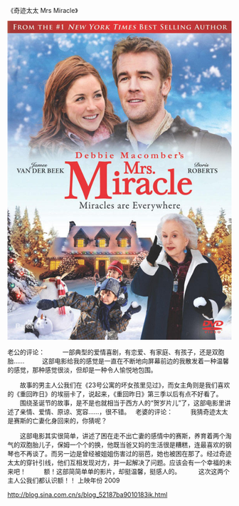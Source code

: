 《奇迹太太 Mrs Miracle》

			
![](./img/52187ba9td322c5142ba1&690.jpg)

老公的评论：
 
　　一部典型的爱情喜剧，有恋爱、有家庭、有孩子，还是双胞胎……
 
　　这部电影给我的感觉是一直在不断地向屏幕前边的我散发着一种温馨的感觉，那种感觉很淡，但却是一种令人愉悦地包围。
 

　　故事的男主人公我们在《23号公寓的坏女孩里见过》，而女主角则是我们喜欢的《重回昨日》的埃丽卡了，说起来，《重回昨日》第三季以后有点不好看了。
 
　　围绕圣诞节的故事，是不是也就相当于西方人的“贺岁片儿”了，这部电影里讲述了亲情、爱情、原谅、宽容……，很不错。
 
老婆的评论：
 
　　我猜奇迹太太是赛斯的亡妻化身回来的，你猜呢？
 

　　这部电影其实很简单，讲述了困在走不出亡妻的感情中的赛斯，养育着两个淘气的双胞胎儿子，保姆一个个的换，他既当爸又妈的生活很是糟糕，连最喜欢的钢琴也不再谈了。而另一边是曾经被姐姐伤害过的丽芭，她也被困在那了。经过奇迹太太的穿针引线，他们互相发现对方，并一起解决了问题。应该会有一个幸福的未来吧！
 
　　额！这部简简单单的影片，却挺温馨，挺感人的。
 
　　这次这两个主人公我们都认识额！！
上映年份 2009							
		
http://blog.sina.com.cn/s/blog_52187ba9010183ik.html
